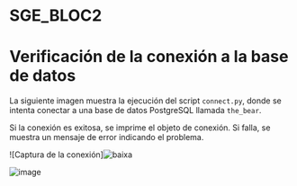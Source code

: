 # SGE_BLOC2

# Verificación de la conexión a la base de datos

La siguiente imagen muestra la ejecución del script `connect.py`, donde se intenta conectar a una base de datos PostgreSQL llamada `the_bear`. 

Si la conexión es exitosa, se imprime el objeto de conexión. Si falla, se muestra un mensaje de error indicando el problema.

![Captura de la conexión]![baixa](https://github.com/user-attachments/assets/f558413f-285c-40c6-b873-fc33aafd0b17)



![image](https://github.com/user-attachments/assets/20eb8644-9a1d-45bf-b2e5-c8b790aa86d2)

